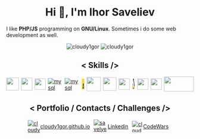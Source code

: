 <h1 align="center">Hi 👋, I'm Ihor Saveliev</h1>

I like **PHP/JS** programming on **GNU/Linux**. Sometimes i do some web development as well.

<!-- ![Screenshot](screenshot.png) -->
  <div align="center">
  <img width="38%" src="https://github-readme-stats.vercel.app/api/top-langs?username=cloudy1gor&show_icons=true&locale=en&layout=compact" alt="cloudy1gor" />
<img width="50%" src="https://github-readme-stats.vercel.app/api?username=cloudy1gor&show_icons=true&locale=en" alt="cloudy1gor" />
  </div>

<h2 align="center" >
  <span style="color:#006400;"></span>
  < Skills />
 </h2>

<div style="display:flex;align-items:center;justify-content: center;">
<a href="https://www.php.net" target="_blank" style="margin-right:6px;" rel="noreferrer"><img src="https://www.svgrepo.com/show/452088/php.svg"  width="34" height="34"/>
<a href="https://symfony.com/" target="_blank" style="margin-right:6px;" rel="noreferrer"><img src="https://www.svgrepo.com/show/508947/symfony.svg"  width="30" height="34"/>
<a href="https://codex.wordpress.org/Main_Page" target="_blank" style="margin-right:6px;" rel="noreferrer"><img src="https://www.vectorlogo.zone/logos/wordpress/wordpress-icon.svg"   width="30" height="30"/>
<a href="https://www.mysql.com/" target="_blank" style="margin-right:6px;" rel="noreferrer"><img src="https://www.svgrepo.com/show/221326/mysql.svg" alt="mysql" width="30" height="30"/> </a>
<a href="https://redis.io/" target="_blank" style="margin-right:6px;" rel="noreferrer"><img src="https://www.svgrepo.com/show/354272/redis.svg" alt="mysql" width="32" height="32"/> </a>
<a href="https://developer.mozilla.org/en-US/docs/Web/JavaScript" target="_blank" style="margin-right:6px;" rel="noreferrer"> <img src="https://raw.githubusercontent.com/devicons/devicon/master/icons/javascript/javascript-original.svg" width="30" height="30"/></a>
<a href="https://webpack.js.org/" target="_blank" style="margin-right:6px;" rel="noreferrer"><img src="https://www.svgrepo.com/show/354552/webpack.svg" width="38" height="38"/></a>
<a href="https://www.docker.com/" target="_blank" style="margin-right:6px;" rel="noreferrer"><img src="https://www.svgrepo.com/show/452192/docker.svg" width="36" height="36"/> </a>
<a href="https://git-scm.com/" target="_blank" style="margin-right:6px;" rel="noreferrer"><img src="https://www.vectorlogo.zone/logos/git-scm/git-scm-icon.svg" width="30" height="30"/> </a>
<a href="https://www.linux.org/" target="_blank" style="margin-right:6px;" rel="noreferrer"><img src="https://raw.githubusercontent.com/devicons/devicon/master/icons/linux/linux-original.svg" alt="linux" width="30" height="30"/> </a>
<a href="https://www.gnu.org/software/bash/" target="_blank" style="margin-right:6px;" rel="noreferrer"><img src="https://www.vectorlogo.zone/logos/gnu_bash/gnu_bash-icon.svg"   width="30" height="30"/> 
<a href="https://www.sass-lang.com/" target="_blank" style="margin-right:6px;" rel="noreferrer"><img src="https://www.vectorlogo.zone/logos/sass-lang/sass-lang-icon.svg"   width="30" height="30"/> 
<a href="https://pugjs.org/language/mixins.html" target="_blank" rel="noreferrer"> <img src="https://www.vectorlogo.zone/logos/pugjs/pugjs-ar21.svg" width="80" height="40"/> 
</a>
</div>

<h2 align="center" >
  < Portfolio / Contacts / Сhallenges />
 </h2>

<div style="display:flex;flex-wrap:wrap;align-items:center;justify-content: center;">
<a style="display:flex;flex-wrap:wrap;flex-direction:row;align-items:center;justify-content: center;margin-right:10px;" href="https://www.codewars.com/users/cloudy1gor" target="blank"><img align="center" src="https://www.svgrepo.com/show/525044/star-circle.svg" alt="cloudy1gor" height="34" width="34" /> cloudy1gor.github.io</a>
<a style="display:flex;flex-wrap:wrap;flex-direction:row;align-items:center;justify-content: center;margin-right:10px;" href="https://www.linkedin.com/in/ihor-savelyev-68a7681ba" target="blank" style="margin-right:10px;"><img align="center" src="https://www.svgrepo.com/show/360538/linkedin-circle.svg" alt="savelyev" height="38" width="38" /> Linkedin</a>
<a style="display:flex;flex-wrap:wrap;flex-direction:row;align-items:center;justify-content: center;margin-right:10px;" href="https://www.codewars.com/users/cloudy1gor" target="blank"><img align="center" src="https://www.svgrepo.com/show/305890/codewars.svg" alt="cloudy1gor" height="30" width="30" /> CodeWars</a>
</div>
